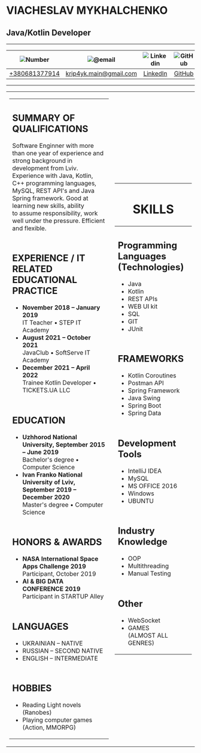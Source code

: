 # VIACHESLAV MYKHALCHENKO
## Java/Kotlin Developer

_______________________________

|![Number](https://www.shareicon.net/data/16x16/2015/10/19/128649_phone_128x128.png)|![@email](https://www.shareicon.net/data/16x16/2015/04/28/30166_email_128x128.png)|![Linkedin](https://i.stack.imgur.com/gVE0j.png)|![GitHub](https://i.stack.imgur.com/tskMh.png)|
|:---:|:---:|:---:|:---:|
|[+380681377914]()	|[krip4yk.main@gmail.com](mailto:krip4yk.main@gmail.com)|[LinkedIn](https://www.linkedin.com/in/viacheslav-mykhalchenko-752042171/)|[GitHub](https://github.com/Krip4yk-main)|

_______________________________

<table>
<tbody>
<tr>
<td>
  <table>
  <tbody>
  <tr>
    <td><h2>SUMMARY OF QUALIFICATIONS</h2><p>Software Enginner with more than one year of experience and strong background in 
                                         <br>development from Lviv. Experience with Java, Kotlin, C++ programming languages, 
                                         <br>MySQL, REST API's and Java Spring framework. Good at learning new skills, ability 
                                         <br>to assume responsibility, work well under the pressure. Efficient and flexible.</p></td>
  </tr>
  <tr>
    <td><h2>EXPERIENCE / IT RELATED EDUCATIONAL PRACTICE</h2>
      <ul>
        <li><b>November 2018 – January 2019</b><br>IT Teacher • STEP IT Academy</li>
        <li><b>August 2021 – October 2021</b><br>JavaClub • SoftServe IT Academy</li>
        <li><b>December 2021 – April 2022</b><br>Trainee Kotlin Developer • TICKETS.UA LLC</li>
      </ul></td>
  </tr>
  <tr>
    <td><h2>EDUCATION</h2>
      <ul>
        <li><b>Uzhhorod National University, September 2015 – June 2019</b><br>Bachelor's degree • Computer Science</li>
        <li><b>Ivan Franko National University of Lviv, September 2019 – December 2020</b><br>Master's degree • Computer Science</li>
      </ul></td>
  </tr>
  <tr>
    <td><h2>HONORS & AWARDS</h2>
      <ul>
        <li><b>NASA International Space Apps Challenge 2019</b><br>Participant, October 2019</li>
        <li><b>AI & BIG DATA CONFERENCE 2019</b><br>Participant in STARTUP Alley</li>
      </ul></td>
  </tr>
  <tr>
    <td><h2>LANGUAGES</h2>
      <ul>
        <li>UKRAINIAN – NATIVE</li>
        <li>RUSSIAN – SECOND NATIVE</li>
        <li>ENGLISH – INTERMEDIATE</li>
      </ul></td>
  </tr>
  <tr>
    <td><h2>HOBBIES</h2>
      <ul>
        <li>Reading Light novels (Ranobes)</li>
        <li>Playing computer games (Action, MMORPG)	</li>
      </ul></td>
  </tr>
  </tbody>
  </table>
</td>
<td>
  <table>
  <thead>
  <tr>
    <th><h1>SKILLS</h1></th>
  </tr>
  </thead>
  <tbody>
  <tr>
    <td><h2>Programming Languages<br>(Technologies)</h2>
      <ul>
        <li>Java</li>
        <li>Kotlin</li>
        <li>REST APIs</li>
        <li>WEB UI kit</li>
        <li>SQL</li>
        <li>GIT</li>
        <li>JUnit</li>
      </ul>
  </td>
  </tr>
  <tr>
    <td><h2>FRAMEWORKS</h2>
      <ul>
        <li>Kotlin Coroutines</li>
        <li>Postman API</li>
        <li>Spring Framework</li>
        <li>Java Swing</li>
        <li>Spring Boot</li>
        <li>Spring Data</li>
      </ul>
  </td>
  </tr>
  <tr>
    <td><h2>Development Tools</h2>
      <ul>
        <li>IntelliJ IDEA</li>
        <li>MySQL</li>
        <li>MS OFFICE 2016</li>
        <li>Windows</li>
        <li>UBUNTU</li>
      </ul>
  </td>
  </tr>
  <tr>
    <td><h2>Industry Knowledge</h2>
      <ul>
        <li>OOP</li>
        <li>Multithreading</li>
        <li>Manual Testing</li>
      </ul>
  </td>
  </tr>
  <tr>
    <td><h2>Other</h2>
      <ul>
        <li>WebSocket</li>
        <li>GAMES <br>(ALMOST ALL GENRES)</li>
      </ul>
  </td>
  </tr>
  </tbody>
  </table>
</td>
</tr>
</tbody>
</table>

